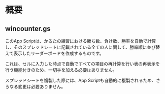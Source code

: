 # 概要

## wincounter.gs

このApp Scriptは、かるたの練習における勝ち数、負け数、勝率を自動で計算し、そのスプレッドシートに記載されている全ての人に関して、勝率順に並び替えて表示したリーダーボードを作成するものです。

これは、セルに入力した時点で自動ですべての項目の再計算を行い表の再表示を行う機能付きのため、一切手を加える必要はありません。

スプレッドシートを複製した際には、App Scriptも自動的に複製されるため、さらなる変更は必要ありません。
